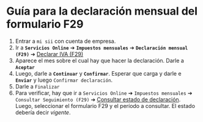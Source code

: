 # Guía para la declaración mensual del formulario F29

1. Entrar a `mi sii` con cuenta de empresa.
2. Ir a **`Servicios Online`** &#10132; **`Impuestos mensuales`** &#10132; **`Declaración mensual (F29)`** &#10132; [Declarar IVA (F29)](https://www4.sii.cl/propuestaf29ui/index.html#/default)
3. Aparece el mes sobre el cual hay que hacer la declaración. Darle a **`Aceptar`**
4. Luego, darle a **`Continuar`** y **`Confirmar`**. Esperar que carga y darle e **`Enviar`** y luego `Confirmar declaración`.
5. Darle a `Finalizar`
6. Para verificar, hay que ir a `Servicios Online` &#10132; `Impuestos mensuales` &#10132; `Consultar Seguimiento (F29)` &#10132; [Consultar estado de declaración](https://www4.sii.cl/rfiInternet/consulta/index.html#rfiSelFormularioPeriodo). Luego, seleccionar el formulario F29 y el período a consultar. El estado debería decir *vigente*.

